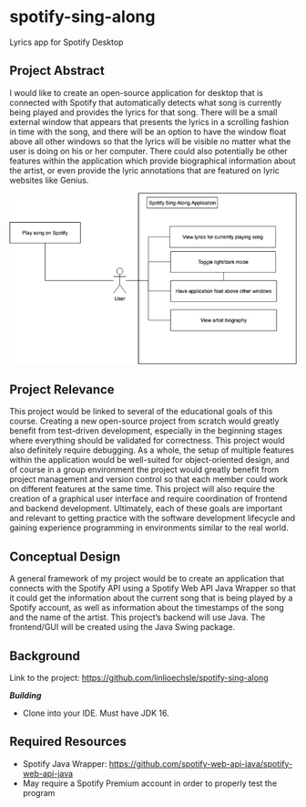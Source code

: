# spotify-sing-along
Lyrics app for Spotify Desktop

## Project Abstract
I would like to create an open-source application for desktop that is connected with Spotify that automatically detects what song is currently being played and provides the lyrics for that song. There will be a small external window that appears that presents the lyrics in a scrolling fashion in time with the song, and there will be an option to have the window float above all other windows so that the lyrics will be visible no matter what the user is doing on his or her computer. There could also potentially be other features within the application which provide biographical information about the artist, or even provide the lyric annotations that are featured on lyric websites like Genius.

![Use Case Image](Spotify_Sing_Along_Use_Case.png)

## Project Relevance
This project would be linked to several of the educational goals of this course. Creating a new open-source project from scratch would greatly benefit from test-driven development, especially in the beginning stages where everything should be validated for correctness. This project would also definitely require debugging. As a whole, the setup of multiple features within the application would be well-suited for object-oriented design, and of course in a group environment the project would greatly benefit from project management and version control so that each member could work on different features at the same time. This project will also require the creation of a graphical user interface and require coordination of frontend and backend development. Ultimately, each of these goals are important and relevant to getting practice with the software development lifecycle and gaining experience programming in environments similar to the real world.

## Conceptual Design
A general framework of my project would be to create an application that connects with the Spotify API using a Spotify Web API Java Wrapper so that it could get the information about the current song that is being played by a Spotify account, as well as information about the timestamps of the song and the name of the artist. This project’s backend will use Java. The frontend/GUI will be created using the Java Swing package.

## Background
Link to the project: <https://github.com/linlioechsle/spotify-sing-along>

***Building***
- Clone into your IDE. Must have JDK 16.

## Required Resources
- Spotify Java Wrapper: <https://github.com/spotify-web-api-java/spotify-web-api-java>
- May require a Spotify Premium account in order to properly test the program
